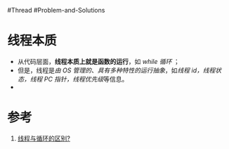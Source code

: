 #Thread #Problem-and-Solutions 

# 线程本质
- 从代码层面，**线程本质上就是函数的运行**，如 *while 循环* ；
- 但是，线程是*由 OS 管理的、具有多种特性的运行抽象*，如*线程 id，线程状态，线程 PC 指针，线程优先级*等信息。
- 




# 参考
1. [线程与循环的区别? ](https://www.cnblogs.com/xiatianyu/p/thread_loop_different.html)